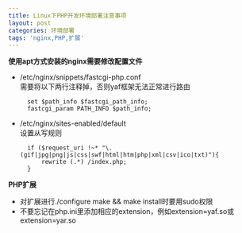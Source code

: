 ```yaml
---
title: Linux下PHP开发环境部署注意事项
layout: post
categories: 环境部署
tags: 'nginx,PHP,扩展'
---
```

**使用apt方式安装的nginx需要修改配置文件**

* /etc/nginx/snippets/fastcgi-php.conf  
需要将以下两行注释掉，否则yaf框架无法正常进行路由

		set $path_info $fastcgi_path_info;
		fastcgi_param PATH_INFO $path_info;

* /etc/nginx/sites-enabled/default  
设置从写规则

		if ($request_uri !~* "\.(gif|jpg|png|js|css|swf|html|htm|php|xml|csv|ico|txt)"){   
			rewrite (.*) /index.php;   
		}


**PHP扩展**

* 对扩展进行./configure make && make install时要用sudo权限
* 不要忘记在php.ini里添加相应的extension，例如extension=yaf.so或extension=yar.so
